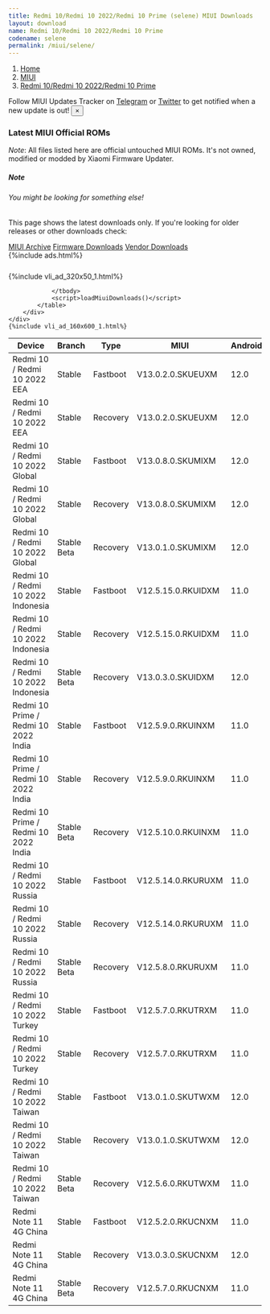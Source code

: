 ```yaml
---
title: Redmi 10/Redmi 10 2022/Redmi 10 Prime (selene) MIUI Downloads
layout: download
name: Redmi 10/Redmi 10 2022/Redmi 10 Prime
codename: selene
permalink: /miui/selene/
---
```

<nav aria-label="breadcrumb">
    <ol class="breadcrumb">
        <li class="breadcrumb-item"><a href="/">Home</a></li>
        <li class="breadcrumb-item"><a href="/miui/">MIUI</a></li>
        <li class="breadcrumb-item active" aria-current="page"><a href="/miui/selene/">Redmi 10/Redmi 10 2022/Redmi 10 Prime</a></li>
    </ol>
</nav>
<div class="alert alert-primary alert-dismissible fade show" role="alert">
    Follow MIUI Updates Tracker on <a href="https://t.me/MIUIUpdatesTracker" class="alert-link">Telegram</a>
     or <a href="https://twitter.com/MiFwUpdater" class="alert-link">Twitter</a> to get notified when a new update is out!
    <button type="button" class="close" data-dismiss="alert" aria-label="Close">
        <span aria-hidden="true">&times;</span>
    </button>
</div>

### Latest MIUI Official ROMs
*Note*: All files listed here are official untouched MIUI ROMs. It's not owned, modified or modded by Xiaomi Firmware Updater.
<div class="card">
  <div class="card-body">
    <h5 class="card-title">Note</h5>
    <h6 class="card-subtitle mb-2 text-muted">You might be looking for something else!</h6>
    <p class="card-text">This page shows the latest downloads only.
     If you're looking for older releases or other downloads check:</p>
    <a href="/archive/miui/selene/" class="card-link">MIUI Archive</a>
    <a href="/firmware/selene/" class="card-link">Firmware Downloads</a>
    <a href="/vendor/selene/" class="card-link">Vendor Downloads</a>
  </div>
</div>
{%include ads.html%}
<div class="row justify-content-center">
    <div class="col-10">
        <div class="table-responsive-md" style="margin-top: 25px;">
            {%include vli_ad_320x50_1.html%}
            <table id="miui" class="display dt-responsive nowrap compact table table-striped table-hover table-sm">
                <thead class="thead-dark">
                    <tr>
                        <th data-ref="device">Device</th>
                        <th data-ref="branch">Branch</th>
                        <th data-ref="type">Type</th>
                        <th data-ref="miui">MIUI</th>
                        <th data-ref="android">Android</th>
                        <th data-ref="size">Size</th>
                        <th data-ref="size">Date</th>
                        <th data-ref="link">Link</th>
                    </tr>
                </thead>
                <tbody>
                <tr><td>Redmi 10 / Redmi 10 2022 EEA</td><td>Stable</td><td>Fastboot</td><td>V13.0.2.0.SKUEUXM</td><td>12.0</td><td>5.7 GB</td><td>2022-09-15</td><td><a href="/miui/selene/stable/V13.0.2.0.SKUEUXM/">Download</a></td></tr>
<tr><td>Redmi 10 / Redmi 10 2022 EEA</td><td>Stable</td><td>Recovery</td><td>V13.0.2.0.SKUEUXM</td><td>12.0</td><td>2.9 GB</td><td>2022-09-24</td><td><a href="/miui/selene/stable/V13.0.2.0.SKUEUXM/">Download</a></td></tr>
<tr><td>Redmi 10 / Redmi 10 2022 Global</td><td>Stable</td><td>Fastboot</td><td>V13.0.8.0.SKUMIXM</td><td>12.0</td><td>5.8 GB</td><td>2022-09-06</td><td><a href="/miui/selene/stable/V13.0.8.0.SKUMIXM/">Download</a></td></tr>
<tr><td>Redmi 10 / Redmi 10 2022 Global</td><td>Stable</td><td>Recovery</td><td>V13.0.8.0.SKUMIXM</td><td>12.0</td><td>3.0 GB</td><td>2022-09-09</td><td><a href="/miui/selene/stable/V13.0.8.0.SKUMIXM/">Download</a></td></tr>
<tr><td>Redmi 10 / Redmi 10 2022 Global</td><td>Stable Beta</td><td>Recovery</td><td>V13.0.1.0.SKUMIXM</td><td>12.0</td><td>2.7 GB</td><td>2022-02-07</td><td><a href="/miui/selene/stable beta/V13.0.1.0.SKUMIXM/">Download</a></td></tr>
<tr><td>Redmi 10 / Redmi 10 2022 Indonesia</td><td>Stable</td><td>Fastboot</td><td>V12.5.15.0.RKUIDXM</td><td>11.0</td><td>4.6 GB</td><td>2022-07-12</td><td><a href="/miui/selene/stable/V12.5.15.0.RKUIDXM/">Download</a></td></tr>
<tr><td>Redmi 10 / Redmi 10 2022 Indonesia</td><td>Stable</td><td>Recovery</td><td>V12.5.15.0.RKUIDXM</td><td>11.0</td><td>2.6 GB</td><td>2022-07-21</td><td><a href="/miui/selene/stable/V12.5.15.0.RKUIDXM/">Download</a></td></tr>
<tr><td>Redmi 10 / Redmi 10 2022 Indonesia</td><td>Stable Beta</td><td>Recovery</td><td>V13.0.3.0.SKUIDXM</td><td>12.0</td><td>2.9 GB</td><td>2022-09-24</td><td><a href="/miui/selene/stable beta/V13.0.3.0.SKUIDXM/">Download</a></td></tr>
<tr><td>Redmi 10 Prime / Redmi 10 2022 India</td><td>Stable</td><td>Fastboot</td><td>V12.5.9.0.RKUINXM</td><td>11.0</td><td>3.7 GB</td><td>2022-04-20</td><td><a href="/miui/selene/stable/V12.5.9.0.RKUINXM/">Download</a></td></tr>
<tr><td>Redmi 10 Prime / Redmi 10 2022 India</td><td>Stable</td><td>Recovery</td><td>V12.5.9.0.RKUINXM</td><td>11.0</td><td>2.6 GB</td><td>2022-05-11</td><td><a href="/miui/selene/stable/V12.5.9.0.RKUINXM/">Download</a></td></tr>
<tr><td>Redmi 10 Prime / Redmi 10 2022 India</td><td>Stable Beta</td><td>Recovery</td><td>V12.5.10.0.RKUINXM</td><td>11.0</td><td>2.6 GB</td><td>2022-07-07</td><td><a href="/miui/selene/stable beta/V12.5.10.0.RKUINXM/">Download</a></td></tr>
<tr><td>Redmi 10 / Redmi 10 2022 Russia</td><td>Stable</td><td>Fastboot</td><td>V12.5.14.0.RKURUXM</td><td>11.0</td><td>4.5 GB</td><td>2022-07-12</td><td><a href="/miui/selene/stable/V12.5.14.0.RKURUXM/">Download</a></td></tr>
<tr><td>Redmi 10 / Redmi 10 2022 Russia</td><td>Stable</td><td>Recovery</td><td>V12.5.14.0.RKURUXM</td><td>11.0</td><td>2.6 GB</td><td>2022-07-21</td><td><a href="/miui/selene/stable/V12.5.14.0.RKURUXM/">Download</a></td></tr>
<tr><td>Redmi 10 / Redmi 10 2022 Russia</td><td>Stable Beta</td><td>Recovery</td><td>V12.5.8.0.RKURUXM</td><td>11.0</td><td>2.6 GB</td><td>2022-02-24</td><td><a href="/miui/selene/stable beta/V12.5.8.0.RKURUXM/">Download</a></td></tr>
<tr><td>Redmi 10 / Redmi 10 2022 Turkey</td><td>Stable</td><td>Fastboot</td><td>V12.5.7.0.RKUTRXM</td><td>11.0</td><td>4.4 GB</td><td>2022-08-26</td><td><a href="/miui/selene/stable/V12.5.7.0.RKUTRXM/">Download</a></td></tr>
<tr><td>Redmi 10 / Redmi 10 2022 Turkey</td><td>Stable</td><td>Recovery</td><td>V12.5.7.0.RKUTRXM</td><td>11.0</td><td>2.6 GB</td><td>2022-08-31</td><td><a href="/miui/selene/stable/V12.5.7.0.RKUTRXM/">Download</a></td></tr>
<tr><td>Redmi 10 / Redmi 10 2022 Taiwan</td><td>Stable</td><td>Fastboot</td><td>V13.0.1.0.SKUTWXM</td><td>12.0</td><td>4.3 GB</td><td>2022-05-24</td><td><a href="/miui/selene/stable/V13.0.1.0.SKUTWXM/">Download</a></td></tr>
<tr><td>Redmi 10 / Redmi 10 2022 Taiwan</td><td>Stable</td><td>Recovery</td><td>V13.0.1.0.SKUTWXM</td><td>12.0</td><td>2.7 GB</td><td>2022-06-01</td><td><a href="/miui/selene/stable/V13.0.1.0.SKUTWXM/">Download</a></td></tr>
<tr><td>Redmi 10 / Redmi 10 2022 Taiwan</td><td>Stable Beta</td><td>Recovery</td><td>V12.5.6.0.RKUTWXM</td><td>11.0</td><td>2.5 GB</td><td>2022-06-06</td><td><a href="/miui/selene/stable beta/V12.5.6.0.RKUTWXM/">Download</a></td></tr>
<tr><td>Redmi Note 11 4G China</td><td>Stable</td><td>Fastboot</td><td>V12.5.2.0.RKUCNXM</td><td>11.0</td><td>4.6 GB</td><td>2021-11-26</td><td><a href="/miui/selenes/stable/V12.5.2.0.RKUCNXM/">Download</a></td></tr>
<tr><td>Redmi Note 11 4G China</td><td>Stable</td><td>Recovery</td><td>V13.0.3.0.SKUCNXM</td><td>12.0</td><td>3.8 GB</td><td>2022-08-23</td><td><a href="/miui/selenes/stable/V13.0.3.0.SKUCNXM/">Download</a></td></tr>
<tr><td>Redmi Note 11 4G China</td><td>Stable Beta</td><td>Recovery</td><td>V12.5.7.0.RKUCNXM</td><td>11.0</td><td>3.2 GB</td><td>2022-01-22</td><td><a href="/miui/selenes/stable beta/V12.5.7.0.RKUCNXM/">Download</a></td></tr>

                </tbody>
                <script>loadMiuiDownloads()</script>
            </table>
        </div>
    </div>
    {%include vli_ad_160x600_1.html%}
</div>
